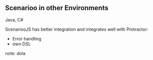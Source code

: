 ## Scenarioo in other Environments

Java, C#

ScenariooJS has better integration and integrates well with Protractor:
 - Error handling
 - own DSL

note:
dola